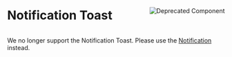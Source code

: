 <div style="display: inline-flex; align-items: center; justify-content: space-between; width: 100%;">
    <h1>Notification Toast</h1>
    <img src="assets/deprecated.png" alt="Deprecated Component" />
</div>

We no longer support the Notification Toast. Please use the [Notification](?path=/docs/components-notification--standard) instead.
